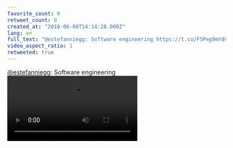 ```yaml
---
favorite_count: 0
retweet_count: 0
created_at: "2018-06-08T14:14:28.000Z"
lang: en
full_text: "@estefanniegg: Software engineering https://t.co/F5Peg9mYdC"
video_aspect_ratio: 1
retweeted: true
---
```


[@estefanniegg](https://twitter.com/estefanniegg): Software engineering
![Embedded Video](https://twitter-media-coderbyheart.s3.eu-north-1.amazonaws.com/1005090686633435138-DYDimaJu44vbGFQ2.mp4)
